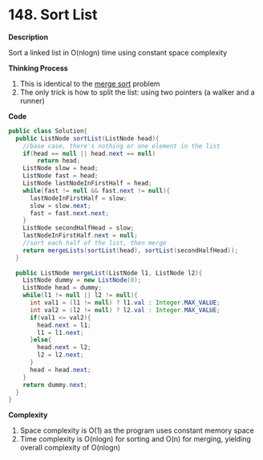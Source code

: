 # 148. Sort List

**Description**

Sort a linked list in O(nlogn) time using constant space complexity 

**Thinking Process**

1. This is identical to the [merge sort](https://en.wikipedia.org/wiki/Merge_sort) problem
2. The only trick is how to split the list: using two pointers (a walker and a runner)

**Code**

```java
public class Solution{
  public ListNode sortList(ListNode head){
    //base case, there's nothing or one element in the list
    if(head == null || head.next == null)
      	return head;
    ListNode slow = head;
    ListNode fast = head;
    ListNode lastNodeInFirstHalf = head;
    while(fast != null && fast.next != null){
      lastNodeInFirstHalf = slow;
      slow = slow.next;
      fast = fast.next.next;
    }
    ListNode secondHalfHead = slow;
    lastNodeInFirstHalf.next = null;
    //sort each half of the list, then merge
    return mergeLists(sortList(head), sortList(secondHalfHead));
  }
  
  public ListNode mergeList(ListNode l1, ListNode l2){
    ListNode dummy = new ListNode(0);
    ListNode head = dummy;
    while(l1 != null || l2 != null){
      int val1 = (l1 != null) ? l1.val : Integer.MAX_VALUE;
      int val2 = (l2 != null) ? l2.val : Integer.MAX_VALUE;
      if(val1 <= val2){
        head.next = l1;
        l1 = l1.next;
      }else{
        head.next = l2;
        l2 = l2.next;
      }
      head = head.next;
    }
    return dummy.next;
  }
}
```

**Complexity**

1. Space complexity is O(1) as the program uses constant memory space
2. Time complexity is O(nlogn) for sorting and O(n) for merging, yielding overall complexity of O(nlogn)

